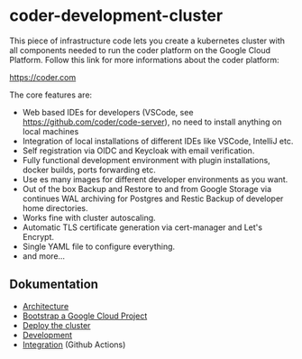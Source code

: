# coder-development-cluster

This piece of infrastructure code lets you create a kubernetes cluster with all components needed to run the coder platform on the Google Cloud Platform. Follow this link for more informations about the coder platform:

  https://coder.com

The core features are:

- Web based IDEs for developers (VSCode, see https://github.com/coder/code-server), no need to install anything on local machines
- Integration of local installations of different IDEs like VSCode, IntelliJ etc.
- Self registration via OIDC and Keycloak with email verification.
- Fully functional development environment with plugin installations, docker builds, ports forwarding etc.
- Use es many images for different developer environments as you want.
- Out of the box Backup and Restore to and from Google Storage via continues WAL archiving for Postgres and Restic Backup of developer home directories.
- Works fine with cluster autoscaling.
- Automatic TLS certificate generation via cert-manager and Let's Encrypt.
- Single YAML file to configure everything.
- and more...

## Dokumentation

* [Architecture](docs/Architecture.md)
* [Bootstrap a Google Cloud Project](docs/bootstrap.md)
* [Deploy the cluster](docs/deploy.md)
* [Development](docs/development.md)
* [Integration](docs/integration.md) (Github Actions)